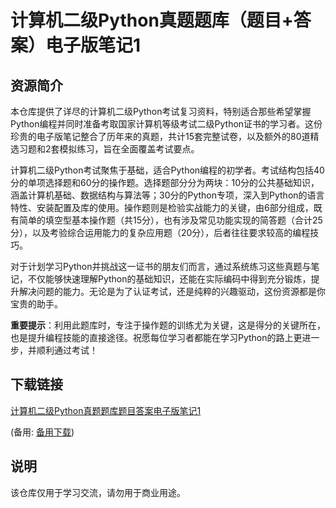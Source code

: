 # 计算机二级Python真题题库（题目+答案）电子版笔记1

## 资源简介

本仓库提供了详尽的计算机二级Python考试复习资料，特别适合那些希望掌握Python编程并同时准备考取国家计算机等级考试二级Python证书的学习者。这份珍贵的电子版笔记整合了历年来的真题，共计15套完整试卷，以及额外的80道精选习题和2套模拟练习，旨在全面覆盖考试要点。

计算机二级Python考试聚焦于基础，适合Python编程的初学者。考试结构包括40分的单项选择题和60分的操作题。选择题部分分为两块：10分的公共基础知识，涵盖计算机基础、数据结构与算法等；30分的Python专项，深入到Python的语言特性、安装配置及库的使用。操作题则是检验实战能力的关键，由6部分组成，既有简单的填空型基本操作题（共15分），也有涉及常见功能实现的简答题（合计25分），以及考验综合运用能力的复杂应用题（20分），后者往往要求较高的编程技巧。

对于计划学习Python并挑战这一证书的朋友们而言，通过系统练习这些真题与笔记，不仅能够快速理解Python的基础知识，还能在实际编码中得到充分锻炼，提升解决问题的能力。无论是为了认证考试，还是纯粹的兴趣驱动，这份资源都是你宝贵的助手。

**重要提示**：利用此题库时，专注于操作题的训练尤为关键，这是得分的关键所在，也是提升编程技能的直接途径。祝愿每位学习者都能在学习Python的路上更进一步，并顺利通过考试！

## 下载链接
[计算机二级Python真题题库题目答案电子版笔记1](https://pan.quark.cn/s/26f747afeef5) 

(备用: [备用下载](https://pan.baidu.com/s/1V2mGr-DOILvsj9qlhydm5w?pwd=1234))

## 说明

该仓库仅用于学习交流，请勿用于商业用途。
